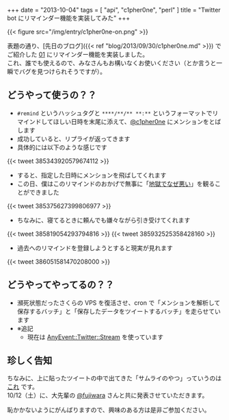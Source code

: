 +++
date = "2013-10-04"
tags = [ "api", "c1pher0ne", "perl" ]
title = "Twitter bot にリマインダー機能を実装してみた"
+++

{{< figure src="/img/entry/c1pher0ne-on.png" >}}

表題の通り、[先日のブログ]({{< ref "blog/2013/09/30/c1pher0ne.md" >}}) でご紹介した [01](http://twitter.com/c1pher0ne) にリマインダー機能を実装しました。  
これ、誰でも使えるので、みなさんもお構いなくお使いください（とか言うと一瞬でバグを見つけられそうですが）。

<!--more-->

## どうやって使うの？？

- `#remind` というハッシュタグと `****/**/** **:**` というフォーマットでリマインドしてほしい日時を末尾に添えて、[@c1pher0ne](http://twitter.com/c1pher0ne) にメンションをとばします
- 成功していると、リプライが返ってきます
- 具体的には以下のような感じです

{{< tweet 385343920579674112 >}}

- すると、指定した日時にメンションを飛ばしてくれます
- この日、僕はこのリマインドのおかげで無事に「[地獄でなぜ悪い](http://play-in-hell.com)」を観ることができました

{{< tweet 385375627399806977 >}}

- ちなみに、寝てるときに頼んでも嫌々ながら引き受けてくれます

{{< tweet 385819054293794816 >}}
{{< tweet 385932525358428160 >}}

- 過去へのリマインドを登録しようとすると現実が見れます

{{< tweet 386051581470208000 >}}

## どうやってやってるの？？

- 瀕死状態だったさくらの VPS を復活させ、cron で「メンションを解析して保存するバッチ」と「保存したデータをツイートするバッチ」を走らせています
- ※追記
  - 現在は [AnyEvent::Twitter::Stream](http://search.cpan.org/~miyagawa/AnyEvent-Twitter-Stream-0.26/lib/AnyEvent/Twitter/Stream.pm) を使っています

## 珍しく告知

ちなみに、上に貼ったツイートの中で出てきた「サムライのやつ」っていうのは [これ](http://kiban.doorkeeper.jp/events/5291) です。  
10/12（土）に、大先輩の [@fujiwara](https://twitter.com/fujiwara) さんと共に発表させていただきます。

恥かかないようにがんばりますので、興味のある方は是非ご参加ください。
